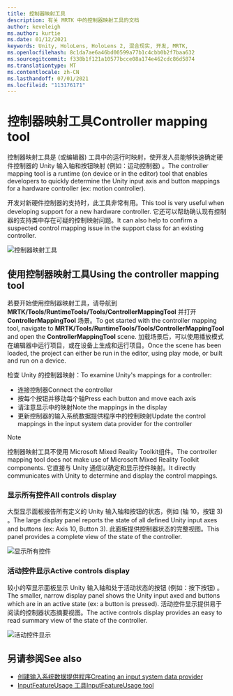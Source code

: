 ```yaml
---
title: 控制器映射工具
description: 有关 MRTK 中的控制器映射工具的文档
author: keveleigh
ms.author: kurtie
ms.date: 01/12/2021
keywords: Unity, HoloLens, HoloLens 2, 混合现实, 开发, MRTK,
ms.openlocfilehash: 8c1da7ae6a46bd00599a77b1c4cbb0b2f7baa632
ms.sourcegitcommit: f338b1f121a10577bcce08a174e462cdc86d5874
ms.translationtype: MT
ms.contentlocale: zh-CN
ms.lasthandoff: 07/01/2021
ms.locfileid: "113176171"
---
```

# <a name="controller-mapping-tool"></a><span data-ttu-id="9161c-104">控制器映射工具</span><span class="sxs-lookup"><span data-stu-id="9161c-104">Controller mapping tool</span></span>

<span data-ttu-id="9161c-105">控制器映射工具是 (或编辑器) 工具中的运行时映射，使开发人员能够快速确定硬件控制器的 Unity 输入轴和按钮映射 (例如：运动控制器) 。</span><span class="sxs-lookup"><span data-stu-id="9161c-105">The controller mapping tool is a runtime (on device or in the editor) tool that enables developers to quickly determine the Unity input axis and button mappings for a hardware controller (ex: motion controller).</span></span>

<span data-ttu-id="9161c-106">开发对新硬件控制器的支持时，此工具非常有用。</span><span class="sxs-lookup"><span data-stu-id="9161c-106">This tool is very useful when developing support for a new hardware controller.</span></span> <span data-ttu-id="9161c-107">它还可以帮助确认现有控制器的支持类中存在可疑的控制映射问题。</span><span class="sxs-lookup"><span data-stu-id="9161c-107">It can also help to confirm a suspected control mapping issue in the support class for an existing controller.</span></span>

![控制器映射工具](../images/controller-mapping-tool/ControllerMappingTool.png)

## <a name="using-the-controller-mapping-tool"></a><span data-ttu-id="9161c-109">使用控制器映射工具</span><span class="sxs-lookup"><span data-stu-id="9161c-109">Using the controller mapping tool</span></span>

<span data-ttu-id="9161c-110">若要开始使用控制器映射工具，请导航到 **MRTK/Tools/RuntimeTools/Tools/ControllerMappingTool** 并打开 **ControllerMappingTool** 场景。</span><span class="sxs-lookup"><span data-stu-id="9161c-110">To get started with the controller mapping tool, navigate to **MRTK/Tools/RuntimeTools/Tools/ControllerMappingTool** and open the **ControllerMappingTool** scene.</span></span> <span data-ttu-id="9161c-111">加载场景后，可以使用播放模式在编辑器中运行项目，或在设备上生成和运行项目。</span><span class="sxs-lookup"><span data-stu-id="9161c-111">Once the scene has been loaded, the project can either be run in the editor, using play mode, or built and run on a device.</span></span>

<span data-ttu-id="9161c-112">检查 Unity 的控制器映射：</span><span class="sxs-lookup"><span data-stu-id="9161c-112">To examine Unity's mappings for a controller:</span></span>

- <span data-ttu-id="9161c-113">连接控制器</span><span class="sxs-lookup"><span data-stu-id="9161c-113">Connect the controller</span></span>
- <span data-ttu-id="9161c-114">按每个按钮并移动每个轴</span><span class="sxs-lookup"><span data-stu-id="9161c-114">Press each button and move each axis</span></span>
- <span data-ttu-id="9161c-115">请注意显示中的映射</span><span class="sxs-lookup"><span data-stu-id="9161c-115">Note the mappings in the display</span></span>
- <span data-ttu-id="9161c-116">更新控制器的输入系统数据提供程序中的控制映射</span><span class="sxs-lookup"><span data-stu-id="9161c-116">Update the control mappings in the input system data provider for the controller</span></span>

> [!NOTE]
> <span data-ttu-id="9161c-117">控制器映射工具不使用 Microsoft Mixed Reality Toolkit组件。</span><span class="sxs-lookup"><span data-stu-id="9161c-117">The controller mapping tool does not make use of Microsoft Mixed Reality Toolkit components.</span></span> <span data-ttu-id="9161c-118">它直接与 Unity 通信以确定和显示控件映射。</span><span class="sxs-lookup"><span data-stu-id="9161c-118">It directly communicates with Unity to determine and display the control mappings.</span></span>

### <a name="all-controls-display"></a><span data-ttu-id="9161c-119">显示所有控件</span><span class="sxs-lookup"><span data-stu-id="9161c-119">All controls display</span></span>

<span data-ttu-id="9161c-120">大型显示面板报告所有定义的 Unity 输入轴和按钮的状态，例如 (轴 10，按钮 3) 。</span><span class="sxs-lookup"><span data-stu-id="9161c-120">The large display panel reports the state of all defined Unity input axes and buttons (ex: Axis 10, Button 3).</span></span> <span data-ttu-id="9161c-121">此面板提供控制器状态的完整视图。</span><span class="sxs-lookup"><span data-stu-id="9161c-121">This panel provides a complete view of the state of the controller.</span></span>

![显示所有控件](../images/controller-mapping-tool/AllControls.png)

### <a name="active-controls-display"></a><span data-ttu-id="9161c-123">活动控件显示</span><span class="sxs-lookup"><span data-stu-id="9161c-123">Active controls display</span></span>

<span data-ttu-id="9161c-124">较小的窄显示面板显示 Unity 输入轴和处于活动状态的按钮 (例如：按下按钮) 。</span><span class="sxs-lookup"><span data-stu-id="9161c-124">The smaller, narrow display panel shows the Unity input axed and buttons which are in an active state (ex: a button is pressed).</span></span> <span data-ttu-id="9161c-125">活动控件显示提供易于阅读的控制器状态摘要视图。</span><span class="sxs-lookup"><span data-stu-id="9161c-125">The active controls display provides an easy to read summary view of the state of the controller.</span></span>

![活动控件显示](../images/controller-mapping-tool/ActiveControls.png)

## <a name="see-also"></a><span data-ttu-id="9161c-127">另请参阅</span><span class="sxs-lookup"><span data-stu-id="9161c-127">See also</span></span>

- [<span data-ttu-id="9161c-128">创建输入系统数据提供程序</span><span class="sxs-lookup"><span data-stu-id="9161c-128">Creating an input system data provider</span></span>](../input/create-data-provider.md)
- [<span data-ttu-id="9161c-129">InputFeatureUsage 工具</span><span class="sxs-lookup"><span data-stu-id="9161c-129">InputFeatureUsage tool</span></span>](input-feature-usage-tool.md)
